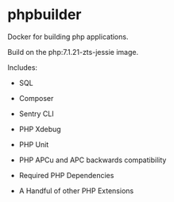 # phpbuilder

Docker for building php applications.

Build on the php:7.1.21-zts-jessie image. 

Includes:
- SQL
- Composer
- Sentry CLI
- PHP Xdebug
- PHP Unit
- PHP APCu and APC backwards compatibility

- Required PHP Dependencies
- A Handful of other PHP Extensions
